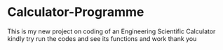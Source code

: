 # Calculator-Programme
This is my new project on coding of an Engineering Scientific Calculator kindly try run the codes and see its functions and work thank you
